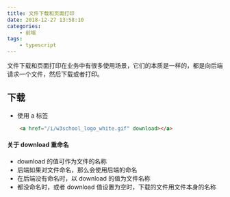 ```yaml
---
title: 文件下载和页面打印
date: 2018-12-27 13:58:10
categories:
    - 前端
tags: 
    - typescript
---
```


文件下载和页面打印在业务中有很多使用场景，它们的本质是一样的，都是向后端请求一个文件，然后下载或者打印。

## 下载
- 使用 a 标签
```html
    <a href="/i/w3school_logo_white.gif" download></a>
```

#### 关于 download 重命名
- download 的值可作为文件的名称
- 后端如果对文件命名，那么会使用后端的命名
- 在后端没有命名时，以 download 的值为文件名称
- 都没命名时，或者 download 值设置为空时，下载的文件用文件本身的名称


